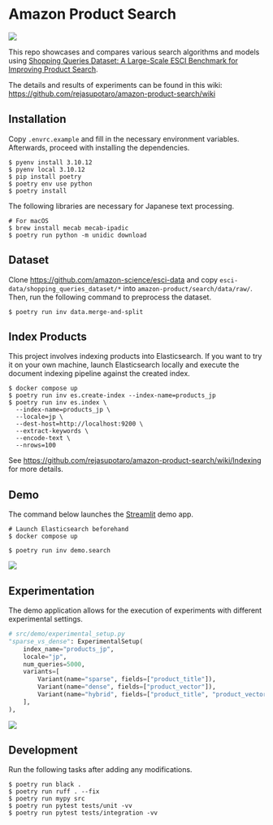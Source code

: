 # Amazon Product Search

![](https://github.com/rejasupotaro/amazon-product-search/actions/workflows/lint_and_test.yml/badge.svg)

This repo showcases and compares various search algorithms and models using [Shopping Queries Dataset: A Large-Scale ESCI Benchmark for Improving Product Search](https://github.com/amazon-science/esci-data).

The details and results of experiments can be found in this wiki: https://github.com/rejasupotaro/amazon-product-search/wiki

## Installation

Copy `.envrc.example` and fill in the necessary environment variables. Afterwards, proceed with installing the dependencies.

```shell
$ pyenv install 3.10.12
$ pyenv local 3.10.12
$ pip install poetry
$ poetry env use python
$ poetry install
```

The following libraries are necessary for Japanese text processing.

```shell
# For macOS
$ brew install mecab mecab-ipadic
$ poetry run python -m unidic download
```

## Dataset

Clone https://github.com/amazon-science/esci-data and copy `esci-data/shopping_queries_dataset/*` into `amazon-product/search/data/raw/`. Then, run the following command to preprocess the dataset.

```shell
$ poetry run inv data.merge-and-split
```

## Index Products

This project involves indexing products into Elasticsearch. If you want to try it on your own machine, launch Elasticsearch locally and execute the document indexing pipeline against the created index.

```shell
$ docker compose up
$ poetry run inv es.create-index --index-name=products_jp
$ poetry run inv es.index \
  --index-name=products_jp \
  --locale=jp \
  --dest-host=http://localhost:9200 \
  --extract-keywords \
  --encode-text \
  --nrows=100
```

See https://github.com/rejasupotaro/amazon-product-search/wiki/Indexing for more details.

## Demo

The command below launches the [Streamlit](https://streamlit.io/) demo app.

```shell
# Launch Elasticsearch beforehand
$ docker compose up

$ poetry run inv demo.search
```

![](https://user-images.githubusercontent.com/883148/203654537-8b495c9c-f8af-4c3f-90f9-60edacf647b9.png)

## Experimentation

The demo application allows for the execution of experiments with different experimental settings.

```python
# src/demo/experimental_setup.py
"sparse_vs_dense": ExperimentalSetup(
    index_name="products_jp",
    locale="jp",
    num_queries=5000,
    variants=[
        Variant(name="sparse", fields=["product_title"]),
        Variant(name="dense", fields=["product_vector"]),
        Variant(name="hybrid", fields=["product_title", "product_vector"]),
    ],
),
```

![](https://user-images.githubusercontent.com/883148/199724869-f8c51c10-da16-42de-a2fe-bf112864c083.png)

## Development

Run the following tasks after adding any modifications.

```shell
$ poetry run black .
$ poetry run ruff . --fix
$ poetry run mypy src
$ poetry run pytest tests/unit -vv
$ poetry run pytest tests/integration -vv
```
